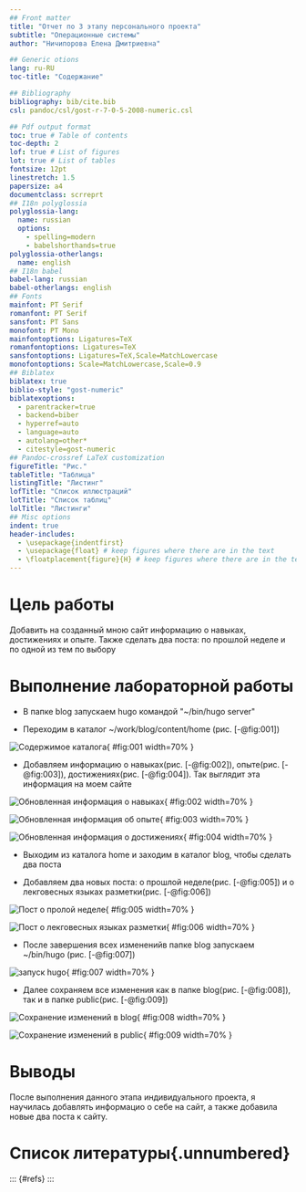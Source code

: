 ```yaml
---
## Front matter
title: "Отчет по 3 этапу персонального проекта"
subtitle: "Операционные системы"
author: "Ничипорова Елена Дмитриевна"

## Generic otions
lang: ru-RU
toc-title: "Содержание"

## Bibliography
bibliography: bib/cite.bib
csl: pandoc/csl/gost-r-7-0-5-2008-numeric.csl

## Pdf output format
toc: true # Table of contents
toc-depth: 2
lof: true # List of figures
lot: true # List of tables
fontsize: 12pt
linestretch: 1.5
papersize: a4
documentclass: scrreprt
## I18n polyglossia
polyglossia-lang:
  name: russian
  options:
	- spelling=modern
	- babelshorthands=true
polyglossia-otherlangs:
  name: english
## I18n babel
babel-lang: russian
babel-otherlangs: english
## Fonts
mainfont: PT Serif
romanfont: PT Serif
sansfont: PT Sans
monofont: PT Mono
mainfontoptions: Ligatures=TeX
romanfontoptions: Ligatures=TeX
sansfontoptions: Ligatures=TeX,Scale=MatchLowercase
monofontoptions: Scale=MatchLowercase,Scale=0.9
## Biblatex
biblatex: true
biblio-style: "gost-numeric"
biblatexoptions:
  - parentracker=true
  - backend=biber
  - hyperref=auto
  - language=auto
  - autolang=other*
  - citestyle=gost-numeric
## Pandoc-crossref LaTeX customization
figureTitle: "Рис."
tableTitle: "Таблица"
listingTitle: "Листинг"
lofTitle: "Список иллюстраций"
lotTitle: "Список таблиц"
lolTitle: "Листинги"
## Misc options
indent: true
header-includes:
  - \usepackage{indentfirst}
  - \usepackage{float} # keep figures where there are in the text
  - \floatplacement{figure}{H} # keep figures where there are in the text
---
```


# Цель работы

Добавить на созданный мною сайт информацию о навыках, достижениях и опыте. Также сделать два поста: по прошлой неделе и по одной из тем по выбору


# Выполнение лабораторной работы
- В папке blog запускаем hugo командой "~/bin/hugo server"

- Переходим в каталог ~/work/blog/content/home (рис. [-@fig:001])

![Содержимое каталога](image/1.png){ #fig:001 width=70% }

- Добавляем информацию о навыках(рис. [-@fig:002]), опыте(рис. [-@fig:003]), достижениях(рис. [-@fig:004]). Так выглядит эта информация на моем сайте

![Обновленная информация о навыках](image/2.png){ #fig:002 width=70% }

![Обновленная информация об опыте](image/3.png){ #fig:003 width=70% }

![Обновленная информация о достижениях ](image/4.png){ #fig:004 width=70% }

- Выходим из каталога home и заходим в каталог blog, чтобы сделать два поста

- Добавляем два новых поста: о прошлой неделе(рис. [-@fig:005]) и о лекговесных языках разметки(рис. [-@fig:006])

![Пост о пролой неделе ](image/5.png){ #fig:005 width=70% }

![Пост о лекговесных языках разметки ](image/6.png){ #fig:006 width=70% }

- После завершения всех измененийв папке blog запускаем ~/bin/hugo (рис. [-@fig:007])

![запуск hugo](image/7.png){ #fig:007 width=70% }
- Далее сохраняем все изменения как в папке blog(рис. [-@fig:008]), так и в папке public(рис. [-@fig:009])

![Сохранение изменений в blog](image/8.png){ #fig:008 width=70% }

![Сохранение изменений в public](image/9.png){ #fig:009 width=70% }
# Выводы

После выполнения данного этапа индивидуального проекта, я научилась добавлять информацио о себе на сайт, а также добавила новые два поста к сайту.

# Список литературы{.unnumbered}

::: {#refs}
:::
